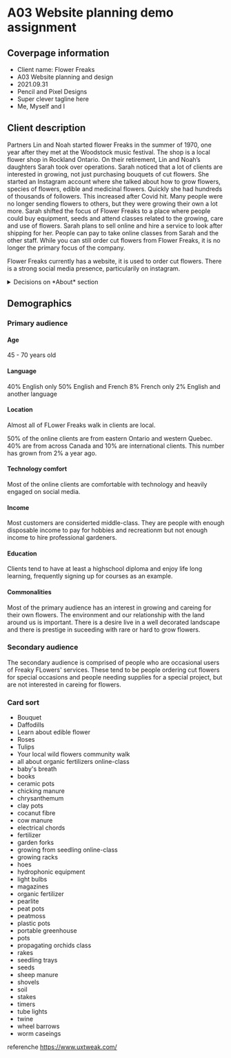 # A03 Website planning demo assignment

## Coverpage information

- Client name: Flower Freaks
- A03 Website planning and design
- 2021.09.31
- Pencil and Pixel Designs
- Super clever tagline here
- Me, Myself and I

## Client description

Partners Lin and Noah started flower Freaks in the summer of 1970, one year after they met at the Woodstock music festival. The shop is a local flower shop in Rockland Ontario. On their retirement, Lin and Noah’s daughters Sarah took over operations. Sarah noticed that a lot of clients are interested in growing, not just purchasing bouquets of cut flowers. She started an Instagram account where she talked about how to grow flowers, species of flowers, edible and medicinal flowers. Quickly she had hundreds of thousands of followers. This increased after Covid hit. Many people were no longer sending flowers to others, but they were growing their own a lot more. Sarah shifted the focus of Flower Freaks to a place where people could buy equipment, seeds and attend classes related to the growing, care and use of flowers. Sarah plans to sell online and hire a service to look after shipping for her. People can pay to take online classes from Sarah and the other staff. While you can still order cut flowers from Flower Freaks, it is no longer the primary focus of the company.

Flower Freaks currently has a website, it is used to order cut flowers. There is a strong social media presence, particularily on instagram.

<details>
<summary>Decisions on *About* section</summary>
I made up everything about Freaky Flowers based on what I thought would be a fun flower store. I know there are people who really love flowers, and are into growing their own. I thought it would be interesting to have a flower shop that went beyond selling cut flowers for decoration and celebration.

I chose to include the history because it sets the tone of the company. The change in the business direction gives me a focus to work with. I have an idea what the audience is interested in, but not who they are.

Information about the client and audience should dictate everything you do on the project

</details>

## Demographics

### Primary audience

#### Age

45 - 70 years old

#### Language

40% English only
50% English and French
8% French only
2% English and another language

#### Location

Almost all of FLower Freaks walk in clients are local.

50% of the online clients are from eastern Ontario and western Quebec. 40% are from across Canada and 10% are international clients. This number has grown from 2% a year ago.

#### Technology comfort

Most of the online clients are comfortable with technology and heavily engaged on social media.

#### Income

Most customers are considerted middle-class. They are people with enough disposable income to pay for hobbies and recreationm but not enough income to hire professional gardeners.

#### Education

Clients tend to have at least a highschool diploma and enjoy life long learning, frequently signing up for courses as an example.

#### Commonalities

Most of the primary audience has an interest in growing and careing for their own flowers. The environment and our relationship with the land around us is important. There is a desire live in a well decorated landscape and there is prestige in suceeding with rare or hard to grow flowers.

### Secondary audience

The secondary audience is comprised of people who are occasional users of Freaky FLowers' services. These tend to be people ordering cut flowers for special occasions and people needing supplies for a special project, but are not interested in careing for flowers.

### Card sort

- Bouquet
- Daffodills
- Learn about edible flower
- Roses
- Tulips
- Your local wild flowers community walk
- all about organic fertilizers online-class
- baby's breath
- books
- ceramic pots
- chicking manure
- chrysanthemum
- clay pots
- cocanut fibre
- cow manure
- electrical chords
- fertilizer
- garden forks
- growing from seedling online-class
- growing racks
- hoes
- hydrophonic equipment
- light bulbs
- magazines
- organic fertilizer
- pearlite
- peat pots
- peatmoss
- plastic pots
- portable greenhouse
- pots
- propagating orchids class
- rakes
- seedling trays
- seeds
- sheep manure
- shovels
- soil
- stakes
- timers
- tube lights
- twine
- wheel barrows
- worm caseings

referenche <https://www.uxtweak.com/>
